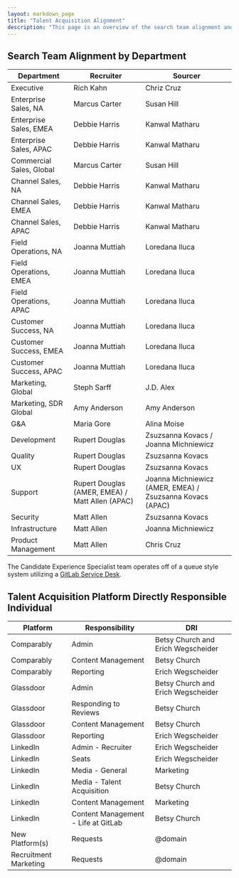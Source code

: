 ```yaml
---
layout: markdown_page
title: "Talent Acquisition Alignment"
description: "This page is an overview of the search team alignment and the talent acquisition platform directly responsible individual in talent acquisition operations and talent brand."
---
```


## Search Team Alignment by Department

| Department                    | Recruiter       | Sourcer     |
|--------------------------|-----------------|-----------------|
| Executive          | Rich Kahn   | Chriz Cruz |
| Enterprise Sales, NA | Marcus Carter |  Susan Hill |
| Enterprise Sales, EMEA | Debbie Harris |  Kanwal Matharu |
| Enterprise Sales, APAC | Debbie Harris |  Kanwal Matharu |
| Commercial Sales,	Global | Marcus Carter | Susan Hill  |
| Channel Sales, NA | Debbie Harris |  Kanwal Matharu |
| Channel Sales, EMEA | Debbie Harris |  Kanwal Matharu |
| Channel Sales, APAC | Debbie Harris |  Kanwal Matharu |
| Field Operations,	NA | Joanna Muttiah | Loredana Iluca |
| Field Operations,	EMEA | Joanna Muttiah | Loredana Iluca |
| Field Operations,	APAC | Joanna Muttiah | Loredana Iluca |
| Customer Success, NA | Joanna Muttiah | Loredana Iluca |
| Customer Success, EMEA | Joanna Muttiah | Loredana Iluca |
| Customer Success, APAC | Joanna Muttiah | Loredana Iluca |
| Marketing, Global | Steph Sarff   | J.D. Alex |
| Marketing, SDR Global | Amy Anderson  | Amy Anderson|
| G&A | Maria Gore | Alina Moise |
| Development | Rupert Douglas | Zsuzsanna Kovacs / Joanna Michniewicz  |
| Quality | Rupert Douglas   | Zsuzsanna Kovacs |
| UX  | Rupert Douglas   | Zsuzsanna Kovacs  |
| Support | Rupert Douglas (AMER, EMEA) / Matt Allen (APAC)  |  Joanna Michniewicz (AMER, EMEA) / Zsuzsanna Kovacs (APAC)  |
| Security | Matt Allen  |  Zsuzsanna Kovacs |
| Infrastructure   | Matt Allen  | Joanna Michniewicz |
| Product Management  | Matt Allen | Chris Cruz |

The Candidate Experience Specialist team operates off of a queue style system utilizing a [GitLab Service Desk](/product/service-desk/).

## Talent Acquisition Platform Directly Responsible Individual

| Platform                    | Responsibility        | DRI     |
|--------------------------|-----------------|-----------------|
| Comparably | Admin  | Betsy Church and Erich Wegscheider |
| Comparably | Content Management | Betsy Church |
| Comparably | Reporting | Erich Wegscheider |
| Glassdoor | Admin  | Betsy Church and Erich Wegscheider |
| Glassdoor | Responding to Reviews  | Betsy Church |
| Glassdoor | Content Management | Betsy Church |
| Glassdoor | Reporting | Erich Wegscheider |
| LinkedIn | Admin - Recruiter  | Erich Wegscheider |
| LinkedIn | Seats | Erich Wegscheider |
| LinkedIn | Media - General | Marketing |
| LinkedIn | Media - Talent Acquisition | Betsy Church |
| LinkedIn | Content Management | Marketing |
| LinkedIn | Content Management - Life at GitLab | Betsy Church |
| New Platform(s) | Requests | @domain |
| Recruitment Marketing  | Requests | @domain |
